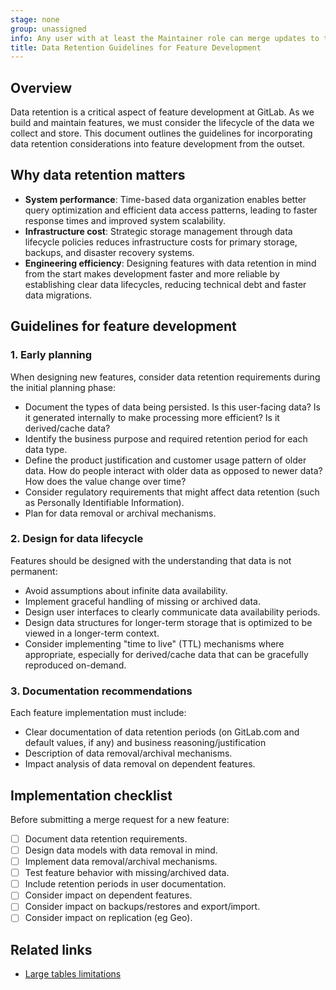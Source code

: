 ```yaml
---
stage: none
group: unassigned
info: Any user with at least the Maintainer role can merge updates to this content. For details, see https://docs.gitlab.com/ee/development/development_processes.html#development-guidelines-review.
title: Data Retention Guidelines for Feature Development
---
```


## Overview

Data retention is a critical aspect of feature development at GitLab. As we build and maintain features, we must consider the lifecycle of the data we collect and store. This document outlines the guidelines for incorporating data retention considerations into feature development from the outset.

## Why data retention matters

- **System performance**: Time-based data organization enables better query optimization and efficient data access patterns, leading to faster response times and improved system scalability.
- **Infrastructure cost**: Strategic storage management through data lifecycle policies reduces infrastructure costs for primary storage, backups, and disaster recovery systems.
- **Engineering efficiency**: Designing features with data retention in mind from the start makes development faster and more reliable by establishing clear data lifecycles, reducing technical debt and faster data migrations.

## Guidelines for feature development

### 1. Early planning

When designing new features, consider data retention requirements during the initial planning phase:

- Document the types of data being persisted. Is this user-facing data?
  Is it generated internally to make processing more efficient?
  Is it derived/cache data?
- Identify the business purpose and required retention period for each data type.
- Define the product justification and customer usage pattern of older data.
  How do people interact with older data as opposed to newer data?
  How does the value change over time?
- Consider regulatory requirements that might affect data retention (such as Personally Identifiable Information).
- Plan for data removal or archival mechanisms.

### 2. Design for data lifecycle

Features should be designed with the understanding that data is not permanent:

- Avoid assumptions about infinite data availability.
- Implement graceful handling of missing or archived data.
- Design user interfaces to clearly communicate data availability periods.
- Design data structures for longer-term storage that is optimized to be viewed in a longer-term context.
- Consider implementing "time to live" (TTL) mechanisms where appropriate, especially for derived/cache data
  that can be gracefully reproduced on-demand.

### 3. Documentation recommendations

Each feature implementation must include:

- Clear documentation of data retention periods (on GitLab.com and default values, if any)
  and business reasoning/justification
- Description of data removal/archival mechanisms.
- Impact analysis of data removal on dependent features.

## Implementation checklist

Before submitting a merge request for a new feature:

- [ ] Document data retention requirements.
- [ ] Design data models with data removal in mind.
- [ ] Implement data removal/archival mechanisms.
- [ ] Test feature behavior with missing/archived data.
- [ ] Include retention periods in user documentation.
- [ ] Consider impact on dependent features.
- [ ] Consider impact on backups/restores and export/import.
- [ ] Consider impact on replication (eg Geo).

## Related links

- [Large tables limitations](../development/database/large_tables_limitations.md)
